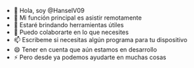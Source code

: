 - 👋 Hola, soy @HanselV09
- 👀 Mi función principal es asistir remotamente
- 🌱 Estaré brindando herramientas útiles
- 💞️ Puedo colaborarte en lo que necesites
- 📫 Escribeme si necesitas algún programa para tu dispositivo
- 😄 Tener en cuenta que aún estamos en desarrollo
- ⚡ Pero desde ya podemos ayudarte en muchas cosas

<!---
HanselV09/HanselV09 is a ✨ special ✨ repository because its `README.md` (this file) appears on your GitHub profile.
You can click the Preview link to take a look at your changes.
--->
